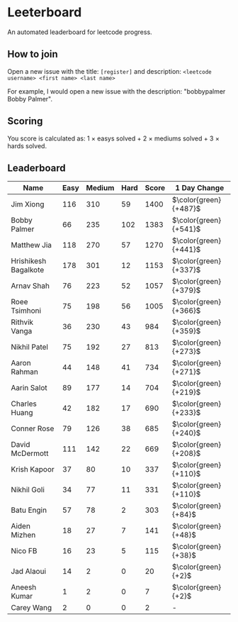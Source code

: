 # Leeterboard

An automated leaderboard for leetcode progress.

## How to join

Open a new issue with the title: `[register]` and description:
`<leetcode username> <first name> <last name>`

For example, I would open a new issue with the description: "bobbypalmer Bobby Palmer".

## Scoring

You score is calculated as:
1 $\times$ easys solved + 2 $\times$ mediums solved + 3 $\times$ hards solved.

## Leaderboard
| Name | Easy | Medium | Hard | Score | 1 Day Change |
| --- | --- | --- | --- | --- | --- |
| Jim Xiong | 116 | 310 | 59 | 1400 | $\color{green}{+487}$ |
| Bobby Palmer | 66 | 235 | 102 | 1383 | $\color{green}{+541}$ |
| Matthew Jia | 118 | 270 | 57 | 1270 | $\color{green}{+441}$ |
| Hrishikesh Bagalkote | 178 | 301 | 12 | 1153 | $\color{green}{+337}$ |
| Arnav Shah | 76 | 223 | 52 | 1057 | $\color{green}{+379}$ |
| Roee Tsimhoni | 75 | 198 | 56 | 1005 | $\color{green}{+366}$ |
| Rithvik Vanga | 36 | 230 | 43 | 984 | $\color{green}{+359}$ |
| Nikhil Patel | 75 | 192 | 27 | 813 | $\color{green}{+273}$ |
| Aaron Rahman | 44 | 148 | 41 | 734 | $\color{green}{+271}$ |
| Aarin Salot | 89 | 177 | 14 | 704 | $\color{green}{+219}$ |
| Charles Huang | 42 | 182 | 17 | 690 | $\color{green}{+233}$ |
| Conner Rose | 79 | 126 | 38 | 685 | $\color{green}{+240}$ |
| David McDermott | 111 | 142 | 22 | 669 | $\color{green}{+208}$ |
| Krish Kapoor | 37 | 80 | 10 | 337 | $\color{green}{+110}$ |
| Nikhil Goli | 34 | 77 | 11 | 331 | $\color{green}{+110}$ |
| Batu Engin | 57 | 78 | 2 | 303 | $\color{green}{+84}$ |
| Aiden Mizhen | 18 | 27 | 7 | 141 | $\color{green}{+48}$ |
| Nico FB | 16 | 23 | 5 | 115 | $\color{green}{+38}$ |
| Jad Alaoui | 14 | 2 | 0 | 20 | $\color{green}{+2}$ |
| Aneesh Kumar | 1 | 2 | 0 | 7 | $\color{green}{+2}$ |
| Carey Wang | 2 | 0 | 0 | 2 | - |
